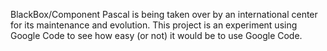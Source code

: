 BlackBox/Component Pascal is being taken over by an international center for its maintenance and evolution.
This project is an experiment using Google Code to see how easy (or not) it would be to use Google Code.